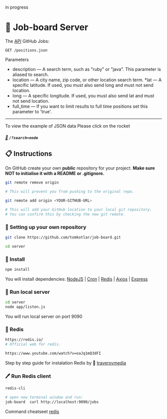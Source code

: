 in progress
# :briefcase: Job-board Server


The [API](https://jobs.github.com/api) GitHub Jobs:

```http
GET /positions.json
```
Parameters

* description — A search term, such as "ruby" or "java". This parameter is aliased to search.
* location — A city name, zip code, or other location search term.
*lat — A specific latitude. If used, you must also send long and must not send location.
* long — A specific longitude. If used, you must also send lat and must not send location.
* full_time — If you want to limit results to full time positions set this parameter to 'true'.
---

To view the example of JSON data Please click on the rocket 

#####  [:rocket:](https://jobs.github.com/positions.json?search=node) `/?search=node` 


## :clipboard: Instructions 

On GitHub create your own **public** repository for your project. **Make sure NOT to initialise it with a README or .gitignore.**

```bash
git remote remove origin

# This will prevent you from pushing to the original repo.
```

```bash
git remote add origin <YOUR-GITHUB-URL>

# This will add your GitHub location to your local git repository.
# You can confirm this by checking the new git remote.
``` 

###  :open_file_folder: Setting up your own repository

```bash
git clone https://github.com/tomkotlar/job-board.git

cd server 
```


###  :dvd: Install

```bash
npm install

```
You will install dependencies: 
[NodeJS](https://nodejs.org/en/) | [Cron](https://crontab.guru/) |  [Redis](https://www.npmjs.com/package/redis) | [Axios](https://github.com/axios/axios) | 
[Express](https://www.npmjs.com/package/express)


###  :floppy_disk: Run local server

```bash
cd server 
node app/listen.js
```
You will run local server on port 9090



###  :closed_book: Redis

```bash
https://redis.io/
# Official web for redis. 

https://www.youtube.com/watch?v=oaJq1mQ3dFI

```
Step by step guide for instalation Redis by :space_invader: [traversymedia](https://www.youtube.com/channel/UC29ju8bIPH5as8OGnQzwJyA)


###  :pen: Run Redis client

```bash
redis-cli 

# open new terminal window and run: 
job-board  curl http://localhost:9090/jobs
```

Command cheatseet [redis](https://redis.io/commands)